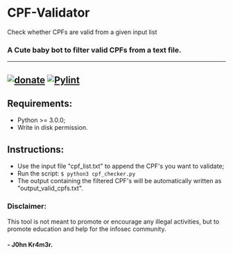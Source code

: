 # CPF-Validator
Check whether CPFs are valid from a given input list

### A **Cute baby bot** to filter valid CPFs from a text file.
- - -
[![donate](https://img.shields.io/badge/$-donate-ff69b4.svg?maxAge=2592000&style=flat)](https://github.com/Att4ck3rS3cur1ty/donate)
[![Pylint](https://github.com/Att4ck3rS3cur1ty/CPF-Validator/actions/workflows/pylint.yml/badge.svg)](https://github.com/Att4ck3rS3cur1ty/CPF-Validator/actions/workflows/pylint.yml)
---

## Requirements:
- Python >= 3.0.0;
- Write in disk permission.
## Instructions:
- Use the input file "cpf_list.txt" to append the CPF's you want to validate;
- Run the script: ```$ python3 cpf_checker.py ```
- The output containing the filtered CPF's will be automatically written as "output_valid_cpfs.txt".

### Disclaimer:

This tool is not meant to promote or encourage any illegal activities, but to promote education and help for the infosec community.

#### - J0hn Kr4m3r.